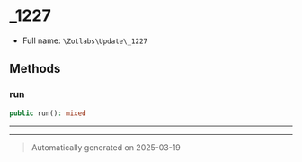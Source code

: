
# _1227





* Full name: `\Zotlabs\Update\_1227`




## Methods


### run



```php
public run(): mixed
```












***


***
> Automatically generated on 2025-03-19
